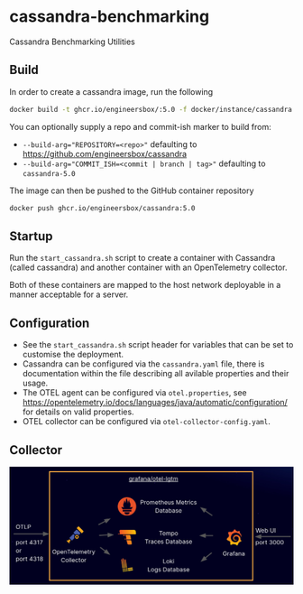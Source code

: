 # cassandra-benchmarking
Cassandra Benchmarking Utilities

## Build

In order to create a cassandra image, run the following

```bash
docker build -t ghcr.io/engineersbox/:5.0 -f docker/instance/cassandra.dockerfile .
```

You can optionally supply a repo and commit-ish marker to build from:

* `--build-arg="REPOSITORY=<repo>"` defaulting to <https://github.com/engineersbox/cassandra>
* `--build-arg="COMMIT_ISH=<commit | branch | tag>"` defaulting to `cassandra-5.0`

The image can then be pushed to the GitHub container repository

```bash
docker push ghcr.io/engineersbox/cassandra:5.0
```

## Startup

Run the `start_cassandra.sh` script to create a container with Cassandra (called cassandra) and another container with an OpenTelemetry collector.

Both of these containers are mapped to the host network deployable in a manner acceptable for a server.

## Configuration

* See the `start_cassandra.sh` script header for variables that can be set to customise the deployment.
* Cassandra can be configured via the `cassandra.yaml` file, there is documentation within the file describing all avilable properties and their usage.
* The OTEL agent can be configured via `otel.properties`, see <https://opentelemetry.io/docs/languages/java/automatic/configuration/> for details on valid properties.
* OTEL collector can be configured via `otel-collector-config.yaml`.

## Collector

![OTEL, Loki, Prometheus, Tempo, Grafana](./docs/otel_lgtm.png)
